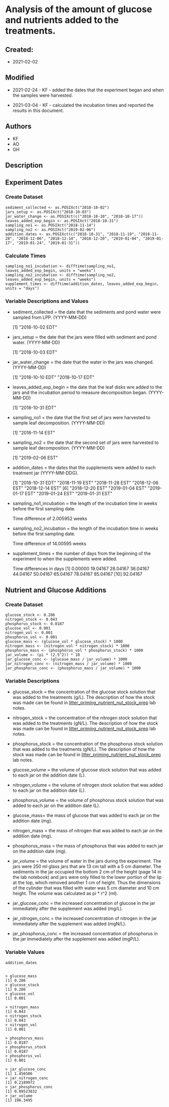 # Analysis of the amount of glucose and nutrients added to the treatments.

## Created:

* 2021-02-02

## Modified

* 2021-02-24 - KF - added the dates that the experiment began and when the samples were harvested. 

* 2021-03-04 - KF - calculated the incubation times and reported the results in this document.

## Authors

* KF
* AO
* GH

## Description

## Experiment Dates
### Create Dataset

    sediment_collected <- as.POSIXct("2018-10-02")
    jars_setup <- as.POSIXct("2018-10-03")
    jar_water_change <- as.POSIXct(c("2018-10-10", "2018-10-17"))
    leaves_added_exp_begin <- as.POSIXct("2018-10-31")
    sampling_no1 <- as.POSIXct("2018-11-14")
    sampling_no2 <- as.POSIXct("2019-02-06")
    addition_dates <- as.POSIXct(c("2018-10-31", "2018-11-19", "2018-11-28", "2018-12-06", "2018-12-14", "2018-12-20", "2019-01-04", "2019-01-17", "2019-01-24", "2019-01-31"))
    
### Calculate Times
    
    sampling_no1_incubation <- difftime(sampling_no1, leaves_added_exp_begin, units = "weeks")
    sampling_no2_incubation <- difftime(sampling_no2, leaves_added_exp_begin, units = "weeks")
    supplement_times <- difftime(addition_dates, leaves_added_exp_begin, units = "days")

### Variable Descriptions and Values
    
* sediment_collected = the date that the sediments and pond water were sampled from LPP. (YYYY-MM-DD)
      
    [1] "2018-10-02 EDT"

* jars_setup = the date that the jars were filled with sediment and pond water. (YYYY-MM-DD)
    
    [1] "2018-10-03 EDT"

* jar_water_change = the date that the water in the jars was changed. (YYYY-MM-DD)

    [1] "2018-10-10 EDT" "2018-10-17 EDT"
    
* leaves_added_exp_begin = the date that the leaf disks wre added to the jars and the incubation period to measure decomposition began. (YYYY-MM-DD)
    
    [1] "2018-10-31 EDT"
    
* sampling_no1 = the date that the first set of jars were harvested to sample leaf decomposition. (YYYY-MM-DD)
    
    [1] "2018-11-14 EST"
    
* sampling_no2 = the date that the second set of jars were harvested to sample leaf decomposition. (YYYY-MM-DD)

    [1] "2019-02-06 EST"
    
* addition_dates = the dates that the supplements were added to each treatment jar (YYYY-MM-DDG).
    
    [1] "2018-10-31 EDT" "2018-11-19 EST" "2018-11-28 EST" "2018-12-06 EST" "2018-12-14 EST"
    [6] "2018-12-20 EST" "2019-01-04 EST" "2019-01-17 EST" "2019-01-24 EST" "2019-01-31 EST"
    
* sampling_no1_incubation = the length of the incubation time in weeks before the first sampling date.
    
    Time difference of 2.005952 weeks
    
* sampling_no2_incubation = the length of the incubation time in weeks before the first sampling date.
    
    Time difference of 14.00595 weeks
    
* supplement_times = the number of days from the beginning of the experiment to when the supplements were added.
    
    Time differences in days
    [1]  0.00000 19.04167 28.04167 36.04167 44.04167 50.04167 65.04167 78.04167 85.04167
    [10] 92.04167

## Nutrient and Glucose Additions
### Create Dataset

    glucose_stock <- 0.286
    nitrogen_stock <- 0.043
    phosphorus_stock <- 0.0187
    glucose_vol <- 0.001
    nitrogen_vol <- 0.001
    phosphorus_vol <- 0.001
    glucose_mass <- (glucose_vol * glucose_stock) * 1000
    nitrogen_mass <- (nitrogen_vol * nitrogen_stock) * 1000
    phosphorus_mass <- (phosphorus_vol * phosphorus_stock) * 1000
    jar_volume <- (pi * (2.5^2)) * 10
    jar_glucose_conc <- (glucose_mass / jar_volume) * 1000
    jar_nitrogen_conc <- (nitrogen_mass / jar_volume) * 1000
    jar_phosphorus_conc <- (phosphorus_mass / jar_volume) * 1000
    

### Variable Descriptions

* glucose_stock = the concentration of the glucose stock solution that was added to the treatments (g/L). The description of how the stock was made can be found in [litter_priming_nutrient_nut_stock_prep](https://docs.google.com/document/d/1qf_M_EQpM8oQec1bGvvScHu9cLStaY0TueYi5lqEyg0/edit?usp=sharing) lab notes.

* nitrogen_stock = the concentration of the nitrogen stock solution that was added to the treatments (gN/L). The description of how the stock was made can be found in [litter_priming_nutrient_nut_stock_prep](https://docs.google.com/document/d/1qf_M_EQpM8oQec1bGvvScHu9cLStaY0TueYi5lqEyg0/edit?usp=sharing) lab notes.

* phosphorus_stock = the concentration of the phosphorus stock solution that was added to the treatments (gN/L). The description of how the stock was made can be found in [litter_priming_nutrient_nut_stock_prep](https://docs.google.com/document/d/1qf_M_EQpM8oQec1bGvvScHu9cLStaY0TueYi5lqEyg0/edit?usp=sharing) lab notes.


* glucose_volume = the volume of glucose stock solution that was added to each jar on the addition date (L).

* nitrogen_volume = the volume of nitrogen stock solution that was added to each jar on the addition date (L).

* phosphorus_volume = the volume of phosphorus stock solution that was added to each jar on the addition date (L).

* glucose_mass= the mass of glucose that was added to each jar on the addition date (mg).

* nitrogen_mass = the mass of nitrogen that was added to each jar on the addition date (mg).

* phosphorus_mass = the mass of phosphorus that was added to each jar on the addition date (mg).

* jar_volume = the volume of water in the jars during the experiment. The jars were 250 ml glass jars that are 13 cm tall with a 5 cm diameter. The sediments in the jar occupied the bottom 2 cm of the height (page 14 in the lab notebook) and jars were only filled to the lower portion of the lip at the top, which removed another 1 cm of height. Thus the dimensions of the cylinder that was filled with water was 5 cm diameter and 10 cm height. The volume was calculated as pi * r^2 (ml).

* jar_glucose_conc = the increased concentration of glucose in the jar immediately after the supplement was added (mg/L).

* jar_nitrogen_conc = the increased concentration of nitrogen in the jar immediately after the supplement was added (mgN/L).

* jar_phosphorus_conc = the increased concentration of phosphorus in the jar immediately after the supplement was added (mgP/L).
    
### Variable Values
    
    addition_dates
    

    > glucose_mass
    [1] 0.286
    > glucose_stock
    [1] 0.286
    > glucose_vol
    [1] 0.001
    
    > nitrogen_mass
    [1] 0.043
    > nitrogen_stock
    [1] 0.043
    > nitrogen_vol
    [1] 0.001
    
    > phosphorus_mass
    [1] 0.0187
    > phosphorus_stock
    [1] 0.0187
    > phosphorus_vol
    [1] 0.001
    
    > jar_glucose_conc
    [1] 1.456586
    > jar_nitrogen_conc
    [1] 0.2189972
    > jar_phosphorus_conc
    [1] 0.09523832
    > jar_volume
    [1] 196.3495